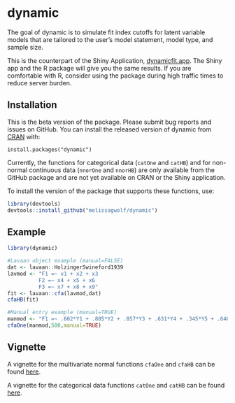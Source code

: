 
<!-- README.md is generated from README.Rmd. Please edit that file -->

# dynamic

<!-- badges: start -->
<!-- badges: end -->

The goal of dynamic is to simulate fit index cutoffs for latent variable
models that are tailored to the user’s model statement, model type, and
sample size.

This is the counterpart of the Shiny Application,
<a href="https://dynamicfit.app/connect/"
target="_parent">dynamicfit.app</a>. The Shiny app and the R package
will give you the same results. If you are comfortable with R, consider
using the package during high traffic times to reduce server burden.

## Installation

This is the beta version of the package. Please submit bug reports and
issues on GitHub. You can install the released version of dynamic from
[CRAN](https://CRAN.R-project.org) with:

`install.packages("dynamic")`

Currently, the functions for categorical data (`catOne` and `catHB`) and
for non-normal continuous data (`nnorOne` and `nnorHB`) are only
available from the GitHub package and are not yet available on CRAN or
the Shiny application.

To install the version of the package that supports these functions,
use:

``` r
library(devtools)
devtools::install_github("melissagwolf/dynamic")
```

## Example

``` r
library(dynamic)

#Lavaan object example (manual=FALSE)
dat <- lavaan::HolzingerSwineford1939
lavmod <- "F1 =~ x1 + x2 + x3
          F2 =~ x4 + x5 + x6
          F3 =~ x7 + x8 + x9"
fit <- lavaan::cfa(lavmod,dat)
cfaHB(fit)

#Manual entry example (manual=TRUE)
manmod <- "F1 =~ .602*Y1 + .805*Y2 + .857*Y3 + .631*Y4 + .345*Y5 + .646*Y6"
cfaOne(manmod,500,manual=TRUE)
```

## Vignette

A vignette for the multivariate normal functions `cfaOne` and `cfaHB`
can be found [here](https://rpubs.com/melissagwolf/847463).

A vignette for the categorical data functions `catOne` and `catHB` can
be found [here](https://rpubs.com/dmcneish/1025400).
